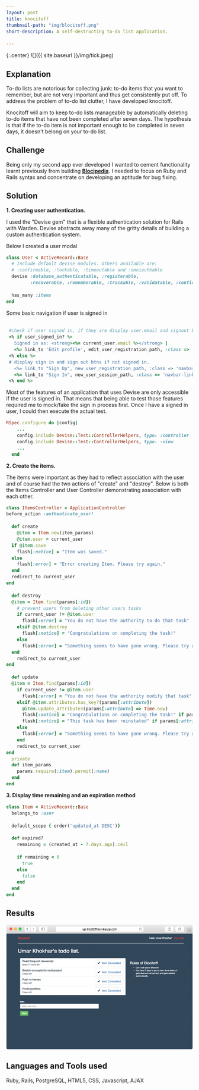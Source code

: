 ```yaml
---
layout: post
title: knocitoff
thumbnail-path: "img/blocitoff.png"
short-description: A self-destructing to-do list application.

---
```


{:.center}
![]({{ site.baseurl }}/img/tick.jpeg)

## Explanation

To-do lists are notorious for collecting junk: to-do items that you want to remember, but are not very important and thus get consistently put off. To address the problem of to-do list clutter, I have developed knocitoff.

Knocitoff will aim to keep to-do lists manageable by automatically deleting to-do items that have not been completed after seven days. The hypothesis is that if the to-do item is not important enough to be completed in seven days, it doesn't belong on your to-do list.


## Challenge
Being only my second app ever developed I wanted to cement functionality learnt previously from building <strong>[Blocipedia](../blocipedia/)</strong>. I needed to focus on Ruby and Rails syntax and concentrate on developing an aptitude for bug fixing.



## Solution

<strong>1. Creating user authentication.</strong>

 I used the "Devise gem" that is a flexible authentication solution for Rails with Warden. Devise abstracts away many of the gritty details of building a custom authentication system.

 Below I created a user modal

```ruby
class User < ActiveRecord::Base
  # Include default devise modules. Others available are:
  # :confirmable, :lockable, :timeoutable and :omniauthable
  devise :database_authenticatable, :registerable,
         :recoverable, :rememberable, :trackable, :validatable, :confirmable

  has_many :items
end
```
Some basic navigation if user is signed in

```ruby

 #check if user signed in, if they are display user.email and signout btn
 <% if user_signed_in? %>
   Signed in as: <strong><%= current_user.email %></strong> |
   <%= link_to 'Edit profile', edit_user_registration_path, :class => 'navbar-link' %> - <%= link_to "Sign Out", destroy_user_session_path, method: :delete, :class => 'navbar-link'  %>
 <% else %>
 # display sign in and sign out btns if not signed in.
   <%= link_to "Sign Up", new_user_registration_path, :class => 'navbar-link'  %> -
   <%= link_to "Sign In", new_user_session_path, :class => 'navbar-link'  %>
 <% end %>

```
Most of the features of an application that uses Devise are only accessible if the user is signed in. That means that being able to test those features required me to mock/fake the sign in process first. Once I have a signed in user, I could then execute the actual test.

```ruby
RSpec.configure do |config|
    ...
    config.include Devise::Test::ControllerHelpers, type: :controller
    config.include Devise::Test::ControllerHelpers, type: :view
    ...
  end
```
<strong>2.  Create the items. </strong>

The items were important as they had to reflect association with the user and of course had the two actions of "create" and "destroy". Below is both the Items Controller and User Controller demonstrating association with each other.
```ruby
class ItemsController < ApplicationController
before_action :authenticate_user!

  def create
    @item = Item.new(item_params)
    @item.user = current_user
  if @item.save
    flash[:notice] = "Item was saved."
  else
    flash[:error] = "Error creating Item. Please try again."
  end
  redirect_to current_user
end

  def destroy
  @item = Item.find(params[:id])
    # prevent users from deleting other users tasks
    if current_user != @item.user
      flash[:error] = "You do not have the authority to do that task"
    elsif @item.destroy
      flash[:notice] = "Congratulations on completing the task!"
    else
      flash[:error] = "Something seems to have gone wrong. Please try again."
  end
    redirect_to current_user
end

  def update
  @item = Item.find(params[:id])
    if current_user != @item.user
      flash[:error] = "You do not have the authority modify that task"
    elsif @item.attributes.has_key?(params[:attribute])
      @item.update_attributes(params[:attribute] => Time.now)
      flash[:notice] = "Congratulations on completing the task!" if params[:attribute] == "completed_at"
      flash[:notice] = "This task has been reinstated" if params[:attribute] == "created_at"
    else
      flash[:error] = "Something seems to have gone wrong. Please try again."
    end
    redirect_to current_user
end
  private
  def item_params
    params.require(:item).permit(:name)
  end
end
```
<strong>3. Display time remaining and an expiration method</strong>

```ruby
class Item < ActiveRecord::Base
  belongs_to :user

  default_scope { order('updated_at DESC')}

  def expired?
    remaining = (created_at - 7.days.ago).ceil

    if remaining < 0
      true
    else
      false
    end
  end
end
```


## Results

<img src="/img/blocitoff-desktop.jpg">


## Languages and Tools used

Ruby, Rails, PostgreSQL, HTML5, CSS, Javascript, AJAX
